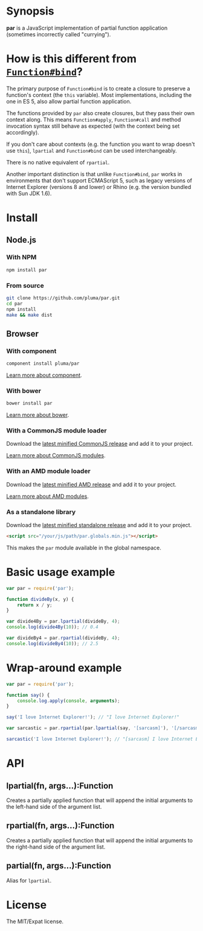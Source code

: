 # Synopsis

**par** is a JavaScript implementation of partial function application (sometimes incorrectly called "currying").

# How is this different from [`Function#bind`](https://developer.mozilla.org/en-US/docs/JavaScript/Reference/Global_Objects/Function/bind)?

The primary purpose of `Function#bind` is to create a closure to preserve a function's context (the `this` variable). Most implementations, including the one in ES 5, also allow partial function application.

The functions provided by `par` also create closures, but they pass their own context along. This means `Function#apply`, `Function#call` and method invocation syntax still behave as expected (with the context being set accordingly).

If you don't care about contexts (e.g. the function you want to wrap doesn't use `this`), `lpartial` and `Function#bind` can be used interchangeably.

There is no native equivalent of `rpartial`.

Another important distinction is that unlike `Function#bind`, `par` works in environments that don't support ECMAScript 5, such as legacy versions of Internet Explorer (versions 8 and lower) or Rhino (e.g. the version bundled with Sun JDK 1.6).

# Install

## Node.js

### With NPM

```sh
npm install par
```

### From source

```sh
git clone https://github.com/pluma/par.git
cd par
npm install
make && make dist
```

## Browser

### With component

```sh
component install pluma/par
```

[Learn more about component](https://github.com/component/component).

### With bower

```sh
bower install par
```

[Learn more about bower](https://github.com/twitter/bower).

### With a CommonJS module loader

Download the [latest minified CommonJS release](https://raw.github.com/pluma/par/master/dist/par.min.js) and add it to your project.

[Learn more about CommonJS modules](http://wiki.commonjs.org/wiki/Modules/1.1).

### With an AMD module loader

Download the [latest minified AMD release](https://raw.github.com/pluma/par/master/dist/par.amd.min.js) and add it to your project.

[Learn more about AMD modules](http://requirejs.org/docs/whyamd.html).

### As a standalone library

Download the [latest minified standalone release](https://raw.github.com/pluma/par/master/dist/par.globals.min.js) and add it to your project.

```html
<script src="/your/js/path/par.globals.min.js"></script>
```

This makes the `par` module available in the global namespace.

# Basic usage example

```javascript
var par = require('par');

function divideBy(x, y) {
    return x / y;
}

var divide4By = par.lpartial(divideBy, 4);
console.log(divide4By(10)); // 0.4

var divideBy4 = par.rpartial(divideBy, 4);
console.log(divideBy4(10)); // 2.5
```

# Wrap-around example

```javascript
var par = require('par');

function say() {
    console.log.apply(console, arguments);
}

say('I love Internet Explorer!'); // "I love Internet Explorer!"

var sarcastic = par.rpartial(par.lpartial(say, '[sarcasm]'), '[/sarcasm]');

sarcastic('I love Internet Explorer!'); // "[sarcasm] I love Internet Explorer! [/sarcasm]"
```

# API

## lpartial(fn, args…):Function

Creates a partially applied function that will append the initial arguments to the left-hand side of the argument list.

## rpartial(fn, args…):Function

Creates a partially applied function that will append the initial arguments to the right-hand side of the argument list.

## partial(fn, args…):Function

Alias for `lpartial`.

# License

The MIT/Expat license.
